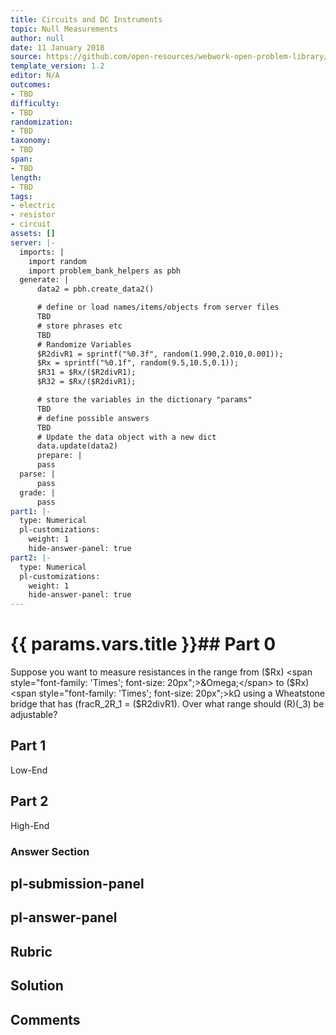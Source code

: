 ```yaml
---
title: Circuits and DC Instruments
topic: Null Measurements
author: null
date: 11 January 2018
source: https://github.com/open-resources/webwork-open-problem-library/tree/master/Contrib/BrockPhysics/College_Physics_Urone/21.Circuits_and_DC_Instruments/21-05.Null_Measurements/NU_U17_21_05_006.pg
template_version: 1.2
editor: N/A
outcomes:
- TBD
difficulty:
- TBD
randomization:
- TBD
taxonomy:
- TBD
span:
- TBD
length:
- TBD
tags:
- electric
- resistor
- circuit
assets: []
server: |-
  imports: |
    import random
    import problem_bank_helpers as pbh
  generate: |
      data2 = pbh.create_data2()

      # define or load names/items/objects from server files
      TBD
      # store phrases etc
      TBD
      # Randomize Variables
      $R2divR1 = sprintf("%0.3f", random(1.990,2.010,0.001));
      $Rx = sprintf("%0.1f", random(9.5,10.5,0.1));
      $R31 = $Rx/($R2divR1);
      $R32 = $Rx/($R2divR1);

      # store the variables in the dictionary "params"
      TBD
      # define possible answers
      TBD
      # Update the data object with a new dict
      data.update(data2)
      prepare: |
      pass
  parse: |
      pass
  grade: |
      pass
part1: |-
  type: Numerical
  pl-customizations:
    weight: 1
    hide-answer-panel: true
part2: |-
  type: Numerical
  pl-customizations:
    weight: 1
    hide-answer-panel: true
---
```


# {{ params.vars.title }}## Part 0 
Suppose you want to measure resistances in the range from ($Rx) <span style="font-family: 'Times'; font-size: 20px";>&Omega;</span> to ($Rx) <span style="font-family: 'Times'; font-size: 20px";>k&Omega;</span> using a Wheatstone bridge that has (fracR_2R_1 = ($R2divR1). Over what range should (R)(_3) be adjustable? 
## Part 1 
Low-End 
## Part 2 
High-End 


### Answer Section 


## pl-submission-panel 


## pl-answer-panel 


## Rubric 


## Solution 


## Comments 


